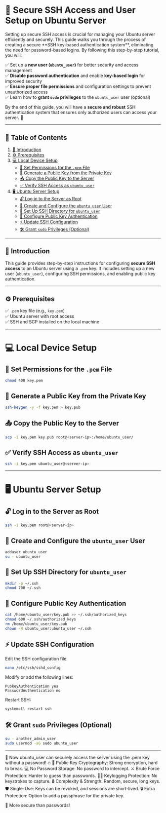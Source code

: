 # 🔐 Secure SSH Access and User Setup on Ubuntu Server

<p>Setting up secure SSH access is crucial for managing your Ubuntu server efficiently and securely. This guide walks you through the process of creating a secure **SSH key-based authentication system**, eliminating the need for password-based logins. By following this step-by-step tutorial, you will: </p>

✅ Set up a **new user (`ubuntu_user`)** for better security and access management  
✅ **Disable password authentication** and enable **key-based login** for improved security  
✅ **Ensure proper file permissions** and configuration settings to prevent unauthorized access  
✅ Learn how to **grant `sudo` privileges** to the `ubuntu_user` user (optional)  

By the end of this guide, you will have a **secure and robust** SSH authentication system that ensures only authorized users can access your server. 🚀  

---
## 📜 Table of Contents
1. [📖 Introduction](#-introduction)
2. [⚙️ Prerequisites](#️-prerequisites)
3. [💻 Local Device Setup](#-local-device-setup)
   - [🔑 Set Permissions for the `.pem` File](#-set-permissions-for-the-pem-file)
   - [🔐 Generate a Public Key from the Private Key](#-generate-a-public-key-from-the-private-key)
   - [📤 Copy the Public Key to the Server](#-copy-the-public-key-to-the-server)
   - [✅ Verify SSH Access as `ubuntu_user`](#-verify-ssh-access-as-ubuntu_user)
4. [🖥️ Ubuntu Server Setup](#%EF%B8%8F-ubuntu-server-setup)
   - [🔓 Log in to the Server as Root](#-log-in-to-the-server-as-root)
   - [👤 Create and Configure the `ubuntu_user` User](#-create-and-configure-the-ubuntu_user-user)
   - [📂 Set Up SSH Directory for `ubuntu_user`](#-set-up-ssh-directory-for-ubuntu_user)
   - [🔏 Configure Public Key Authentication](#-configure-public-key-authentication)
   - [⚡ Update SSH Configuration](#-update-ssh-configuration)
   - [🛠️ Grant `sudo` Privileges (Optional)](#%EF%B8%8F-grant-sudo-privileges-optional)

---

## 📖 Introduction  
This guide provides step-by-step instructions for configuring **secure SSH access** to an Ubuntu server using a `.pem` key. It includes setting up a new user (`ubuntu_user`), configuring SSH permissions, and enabling public key authentication.  

---

## ⚙️ Prerequisites  
✅ `.pem` key file (e.g., `key.pem`)  
✅ Ubuntu server with root access  
✅ SSH and SCP installed on the local machine  

---

# 💻 Local Device Setup  

## 🔑 Set Permissions for the `.pem` File  
```bash
chmod 400 key.pem
```

## 🔐 Generate a Public Key from the Private Key  
```bash
ssh-keygen -y -f key.pem > key.pub
```

## 📤 Copy the Public Key to the Server  
```bash
scp -i key.pem key.pub root@<server-ip>:/home/ubuntu_user/
```

## ✅ Verify SSH Access as `ubuntu_user`  
```bash
ssh -i key.pem ubuntu_user@<server-ip>
```

---

# 🖥️ Ubuntu Server Setup  

## 🔓 Log in to the Server as Root  
```bash
ssh -i key.pem root@<server-ip>
```

## 👤 Create and Configure the `ubuntu_user` User  
```bash
adduser ubuntu_user
su - ubuntu_user
```

## 📂 Set Up SSH Directory for `ubuntu_user`  
```bash
mkdir -p ~/.ssh
chmod 700 ~/.ssh
```

## 🔏 Configure Public Key Authentication  
```bash
cat /home/ubuntu_user/key.pub >> ~/.ssh/authorized_keys
chmod 600 ~/.ssh/authorized_keys
rm /home/ubuntu_user/key.pub
chown -R ubuntu_user:ubuntu_user ~/.ssh
```

## ⚡ Update SSH Configuration  
Edit the SSH configuration file:  
```bash
nano /etc/ssh/sshd_config
```
Modify or add the following lines:  
```plaintext
PubkeyAuthentication yes
PasswordAuthentication no
```
Restart SSH:  
```bash
systemctl restart ssh
```

## 🛠️ Grant `sudo` Privileges (Optional) 
```bash
su - another_admin_user
sudo usermod -aG sudo ubuntu_user
```

---

🚀 Now ubuntu_user can securely access the server using the .pem key without a password! 🔥
🔑 Public Key Cryptography: Strong encryption, hard to break.
💻 No Password Storage: No password to intercept.
⚔️ Brute Force Protection: Harder to guess than passwords.
🕵️‍♂️ Keylogging Protection: No keystrokes to capture.
🔒 Complexity & Strength: Random, secure, long keys.
🛡️ Single-Use: Keys can be revoked, and sessions are short-lived.
🔒 Extra Protection: Option to add a passphrase for the private key.

🚀 More secure than passwords! 
